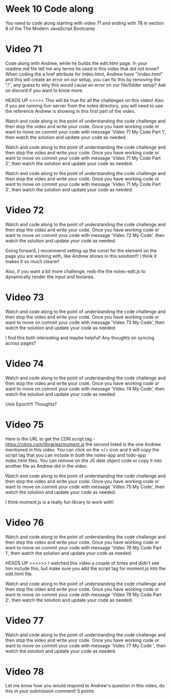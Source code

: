 # Week 10 Code along
You need to code along starting with video 71 and ending with 78 in section 8 of the The Modern JavaScript Bootcamp

# Video 71
Code along with Andrew, while he builds the edit.html page.  In your readme.md file tell me any terms he used in this video that did not know?  When coding the a href attribute for index.html, Andrew have "/index.html" and this will create an error on our setup, you can fix this by removing the "/", any guess to why this would cause an error on our file/folder setup?  Ask on discord if you want to know more. 

HEADS UP <<<>>
This will be true for all the challenges on this video! Also if you are running live-server from the notes directory, you will need to use the reference Andrew is showing in this first part of the video. 

Watch and code along to the point of understanding the code challenge and then stop the video and write your code.  Once you have working code or want to move on commit your code with message 'Video 71 My Code Part 1', then watch the solution and update your code as needed.

Watch and code along to the point of understanding the code challenge and then stop the video and write your code.  Once you have working code or want to move on commit your code with message 'Video 71 My Code Part 2', then watch the solution and update your code as needed.

Watch and code along to the point of understanding the code challenge and then stop the video and write your code.  Once you have working code or want to move on commit your code with message 'Video 71 My Code Part 3', then watch the solution and update your code as needed.

# Video 72

Watch and code along to the point of understanding the code challenge and then stop the video and write your code.  Once you have working code or want to move on commit your code with message 'Video 72 My Code', then watch the solution and update your code as needed.

Going forward, I recommend setting up the const for the element on the page you are working with, like Andrew shows in this solution!!! I think it makes it so much clearer!

Also, if you want a bit more challenge, redo the the notes-edit.js to dynamically render the input and textarea.  

# Video 73

Watch and code along to the point of understanding the code challenge and then stop the video and write your code.  Once you have working code or want to move on commit your code with message 'Video 73 My Code', then watch the solution and update your code as needed.

I find this both interesting and maybe helpful! Any thoughts on syncing across pages?

# Video 74
Watch and code along to the point of understanding the code challenge and then stop the video and write your code.  Once you have working code or want to move on commit your code with message 'Video 74 My Code', then watch the solution and update your code as needed.

Unix Epoch!!!  Thoughts?

# Video 75

Here is the URL to get the CDN script tag - https://cdnjs.com/libraries/moment.js the second listed is the one Andrew mentioned in this video.  You can click on the </> icon and it will copy the script tag that you can include in both the notes-app and todo-app index.html files. You can remove on the JS date object code or copy it into another file as Andrew did in the video. 

Watch and code along to the point of understanding the code challenge and then stop the video and write your code.  Once you have working code or want to move on commit your code with message 'Video 75 My Code', then watch the solution and update your code as needed.

I think moment.js is a really fun library to work with!  

# Video 76
Watch and code along to the point of understanding the code challenge and then stop the video and write your code.  Once you have working code or want to move on commit your code with message 'Video 76 My Code Part 1', then watch the solution and update your code as needed.

HEADS UP <<<>>>
I watched this video a couple of times and didn't see him include this, but make sure you add the script tag for moment.js into the edit.html file.  

Watch and code along to the point of understanding the code challenge and then stop the video and write your code.  Once you have working code or want to move on commit your code with message 'Video 76 My Code Part 2', then watch the solution and update your code as needed.

# Video 77
Watch and code along to the point of understanding the code challenge and then stop the video and write your code.  Once you have working code or want to move on commit your code with message 'Video 77 My Code ', then watch the solution and update your code as needed.

# Video 78
Let me know how you would respond to Andrew's question in this video, do this in your submission comment!  5 points